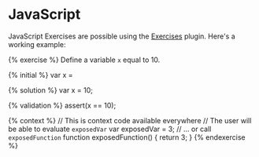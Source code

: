 # JavaScript

JavaScript Exercises are possible using the [Exercises](https://plugins.gitbook.com/plugin/exercises) plugin. Here's a working example:

{% exercise %}
Define a variable `x` equal to 10.

{% initial %}
var x =

{% solution %}
var x = 10;

{% validation %}
assert(x == 10);

{% context %}
// This is context code available everywhere
// The user will be able to evaluate `exposedVar`
var exposedVar = 3;
// ... or call `exposedFunction`
function exposedFunction() {
    return 3;
}
{% endexercise %}
